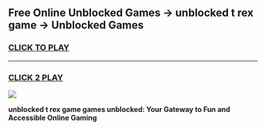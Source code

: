 
## Free Online Unblocked Games → unblocked t rex game → Unblocked Games
<h3>
<a href="https://premium.freeplayer.one?title=unblocked_t_rex_game&ref=21F">CLICK TO PLAY</a></h3>
<hr>

<h3>
<a href="https://premium.freeplayer.one?title=unblocked_t_rex_game&ref=21F">CLICK 2 PLAY</a>
  
</h3>

<a href="https://premium.freeplayer.one?title=unblocked_t_rex_game&ref=21F/"><img src="https://clearcache.store/games.png"></a>


**unblocked t rex game games unblocked: Your Gateway to Fun and Accessible Online Gaming**
